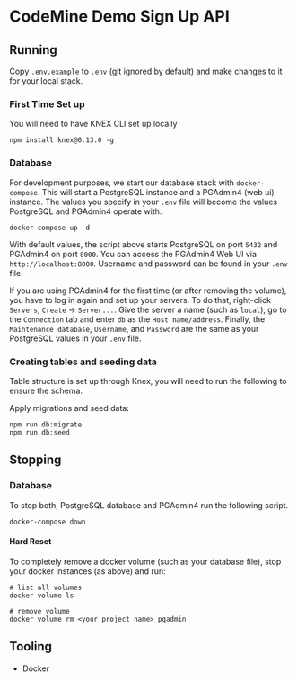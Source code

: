 # CodeMine Demo Sign Up API

## Running
Copy `.env.example` to `.env` (git ignored by default) and make changes to it for your local stack.

### First Time Set up
You will need to have KNEX CLI set up locally
```
npm install knex@0.13.0 -g
```

### Database
For development purposes, we start our database stack with `docker-compose`. This will start a PostgreSQL instance and a PGAdmin4 (web ui) instance. The values you specify in your `.env` file will become the values PostgreSQL and PGAdmin4 operate with.

```
docker-compose up -d
```

With default values, the script above starts PostgreSQL on port `5432` and PGAdmin4 on port `8000`. You can access the PGAdmin4 Web UI via `http://localhost:8000`. Username and password can be found in your `.env` file.

If you are using PGAdmin4 for the first time (or after removing the volume), you have to log in again and set up your servers. To do that, right-click `Servers`, `Create` -> `Server...`. Give the server a name (such as `local`), go to the `Connection` tab and enter `db` as the `Host name/address`. Finally, the `Maintenance database`, `Username`, and `Password` are the same as your PostgreSQL values in your `.env` file.


### Creating tables and seeding data

Table structure is set up through Knex, you will need to run the following to ensure the schema.

Apply migrations and seed data:
```
npm run db:migrate
npm run db:seed
```

## Stopping

### Database
To stop both, PostgreSQL database and PGAdmin4 run the following script.

```
docker-compose down
```

#### Hard Reset
To completely remove a docker volume (such as your database file), stop your docker instances (as above) and run:

```
# list all volumes
docker volume ls

# remove volume
docker volume rm <your project name>_pgadmin
```

## Tooling
- Docker
